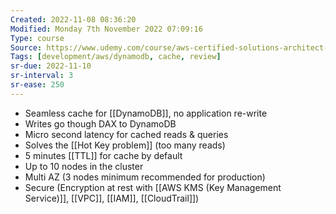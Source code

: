 ```yaml
---
Created: 2022-11-08 08:36:20
Modified: Monday 7th November 2022 07:09:16
Type: course
Source: https://www.udemy.com/course/aws-certified-solutions-architect-associate-saa-c01/?xref=E0Aed11STH4LPUQvCz0GJFABTmM=
Tags: [development/aws/dynamodb, cache, review]
sr-due: 2022-11-10
sr-interval: 3
sr-ease: 250
---
```


- Seamless cache for [[DynamoDB]], no application re-write
- Writes go though DAX to DynamoDB
- Micro second latency for cached reads & queries
- Solves the [[Hot Key problem]] (too many reads)
- 5 minutes [[TTL]] for cache by default
- Up to 10 nodes in the cluster
- Multi AZ (3 nodes minimum recommended for production)
- Secure (Encryption at rest with [[AWS KMS (Key Management Service)]], [[VPC]], [[IAM]], [[CloudTrail]])